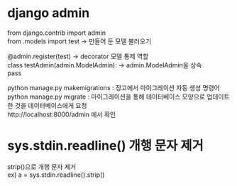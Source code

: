 # django admin
from django.contrib import admin  
from .models import test -> 만들어 둔 모델 불러오기

@admin.register(test) -> decorator 모델 통제 역할   
class testAdmin(admin.ModelAdmin): -> admin.ModelAdmin을 상속  
    pass

python manage.py makemigrations : 장고에서 마이그레이션 자동 생성 명령어  
python manage.py migrate : 마이그레이션을 통해 데이터베이스 모양으로 업데이트 한 것을 데이터베이스에게 요청  
http://localhost:8000/admin 에서 확인

# sys.stdin.readline() 개행 문자 제거
strip()으로 개행 문자 제거  
ex) a = sys.stdin.readline().strip()
